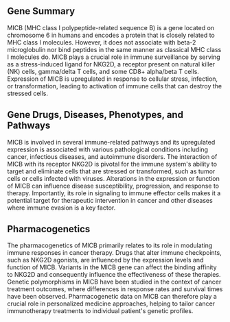 ## Gene Summary
MICB (MHC class I polypeptide-related sequence B) is a gene located on chromosome 6 in humans and encodes a protein that is closely related to MHC class I molecules. However, it does not associate with beta-2 microglobulin nor bind peptides in the same manner as classical MHC class I molecules do. MICB plays a crucial role in immune surveillance by serving as a stress-induced ligand for NKG2D, a receptor present on natural killer (NK) cells, gamma/delta T cells, and some CD8+ alpha/beta T cells. Expression of MICB is upregulated in response to cellular stress, infection, or transformation, leading to activation of immune cells that can destroy the stressed cells.

## Gene Drugs, Diseases, Phenotypes, and Pathways
MICB is involved in several immune-related pathways and its upregulated expression is associated with various pathological conditions including cancer, infectious diseases, and autoimmune disorders. The interaction of MICB with its receptor NKG2D is pivotal for the immune system's ability to target and eliminate cells that are stressed or transformed, such as tumor cells or cells infected with viruses. Alterations in the expression or function of MICB can influence disease susceptibility, progression, and response to therapy. Importantly, its role in signaling to immune effector cells makes it a potential target for therapeutic intervention in cancer and other diseases where immune evasion is a key factor.

## Pharmacogenetics
The pharmacogenetics of MICB primarily relates to its role in modulating immune responses in cancer therapy. Drugs that alter immune checkpoints, such as NKG2D agonists, are influenced by the expression levels and function of MICB. Variants in the MICB gene can affect the binding affinity to NKG2D and consequently influence the effectiveness of these therapies. Genetic polymorphisms in MICB have been studied in the context of cancer treatment outcomes, where differences in response rates and survival times have been observed. Pharmacogenetic data on MICB can therefore play a crucial role in personalized medicine approaches, helping to tailor cancer immunotherapy treatments to individual patient's genetic profiles.